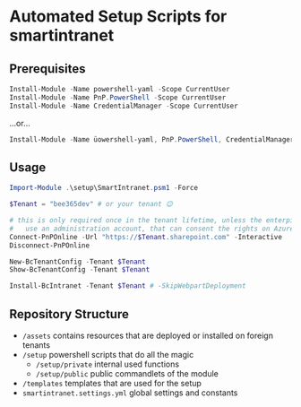 # Automated Setup Scripts for smartintranet

## Prerequisites

```powershell
Install-Module -Name powershell-yaml -Scope CurrentUser
Install-Module -Name PnP.PowerShell -Scope CurrentUser
Install-Module -Name CredentialManager -Scope CurrentUser
```

...or...

```powershell
Install-Module -Name üowershell-yaml, PnP.PowerShell, CredentialManager -Scope CurrentUser
```

## Usage

```powershell
Import-Module .\setup\SmartIntranet.psm1 -Force

$Tenant = "bee365dev" # or your tenant 😉

# this is only required once in the tenant lifetime, unless the enterpise application gets deleted
#   use an administration account, that can consent the rights on Azure here
Connect-PnPOnline -Url "https://$Tenant.sharepoint.com" -Interactive
Disconnect-PnPOnline

New-BcTenantConfig -Tenant $Tenant
Show-BcTenantConfig -Tenant $Tenant

Install-BcIntranet -Tenant $Tenant # -SkipWebpartDeployment
```

## Repository Structure

* `/assets` contains resources that are deployed or installed on foreign tenants
* `/setup` powershell scripts that do all the magic
    * `/setup/private` internal used functions
    * `/setup/public` public commandlets of the module
* `/templates` templates that are used for the setup
* `smartintranet.settings.yml` global settings and constants
